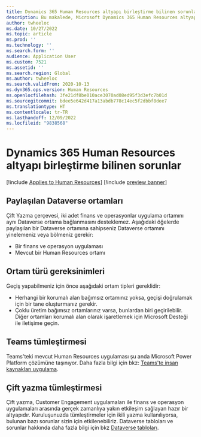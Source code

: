 ```yaml
---
title: Dynamics 365 Human Resources altyapı birleştirme bilinen sorunlar
description: Bu makalede, Microsoft Dynamics 365 Human Resources altyapı birleştirme işlemi sırasında oluşabilecek sorunlar listelenmiştir.
author: twheeloc
ms.date: 10/27/2022
ms.topic: article
ms.prod: ''
ms.technology: ''
ms.search.form: ''
audience: Application User
ms.custom: 7521
ms.assetid: ''
ms.search.region: Global
ms.author: twheeloc
ms.search.validFrom: 2020-10-13
ms.dyn365.ops.version: Human Resources
ms.openlocfilehash: 3fe21df8be010ace3070ad08ed95f3d3efc7b01d
ms.sourcegitcommit: bdee5e642d417a13abdb778c14ec5f2dbbf8dee7
ms.translationtype: HT
ms.contentlocale: tr-TR
ms.lasthandoff: 12/09/2022
ms.locfileid: "9838568"
---
```

# <a name="dynamics-365-human-resources-infrastructure-merge-known-issues"></a>Dynamics 365 Human Resources altyapı birleştirme bilinen sorunlar

[!include [Applies to Human Resources](../includes/applies-to-hr.md)]
[!include [preview banner](../includes/preview-banner.md)]

## <a name="shared-dataverse-environments"></a>Paylaşılan Dataverse ortamları

Çift Yazma çerçevesi, iki adet finans ve operasyonlar uygulama ortamını aynı Dataverse ortama bağlanmasını desteklemez. Aşağıdaki öğelerde paylaşılan bir Dataverse ortamına sahipseniz Dataverse ortamını yinelemeniz veya bölmeniz gerekir:

- Bir finans ve operasyon uygulaması
- Mevcut bir Human Resources ortamı

## <a name="environment-type-requirements"></a>Ortam türü gereksinimleri

Geçiş yapabilmeniz için önce aşağıdaki ortam tipleri gereklidir:

- Herhangi bir korumalı alan bağımsız ortamınız yoksa, geçişi doğrulamak için bir tane oluşturmanız gerekir.
- Çoklu üretim bağımsız ortamlarınız varsa, bunlardan biri geçirilebilir. Diğer ortamları korumalı alan olarak işaretlemek için Microsoft Desteği ile iletişime geçin.

## <a name="teams-integration"></a>Teams tümleştirmesi

Teams'teki mevcut Human Resources uygulaması şu anda Microsoft Power Platform çözümüne taşınıyor. Daha fazla bilgi için bkz: [Teams'te insan kaynakları uygulama](hr-admin-teams-leave-app.md).

## <a name="dual-write-integration"></a>Çift yazma tümleştirmesi

Çift yazma, Customer Engagement uygulamaları ile finans ve operasyon uygulamaları arasında gerçek zamanlıya yakın etkileşim sağlayan hazır bir altyapıdır. Kuruluşunuzda tümleştirmeler için ikili yazma kullanılıyorsa, bulunan bazı sorunlar sizin için etkilenebiliriz. Dataverse tabloları ve sorunlar hakkında daha fazla bilgi için bkz [Dataverse tabloları](hr-developer-entities.md).

